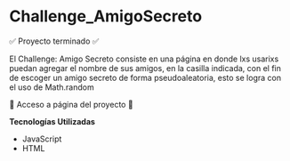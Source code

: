 # Challenge_AmigoSecreto
:white_check_mark:  Proyecto terminado :white_check_mark:

El Challenge: Amigo Secreto consiste en una página en donde lxs usarixs puedan agregar el nombre de sus amigos, en la casilla indicada, con el fin de escoger un amigo secreto de forma pseudoaleatoria, esto se logra con el uso de Math.random

:paperclip: Acceso a página del proyecto :paperclip:

**Tecnologías Utilizadas**
- JavaScript
- HTML
  
